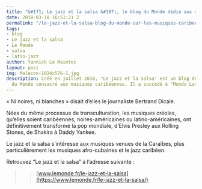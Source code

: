 ```yaml
---
title: "&#171; Le jazz et la salsa &#187;, le blog du Monde dédié aux musiques caribéennes"
date: 2018-03-18 16:51:21 Z
permalink: "/le-jazz-et-la-salsa-blog-du-monde-sur-les-musiques-caribeennes/"
tags:
- blog
- Le jazz et la salsa
- Le Monde
- salsa
- latin-jazz
author: Yannick Le Maintec
layout: post
img: Malecon-1024x576-1.jpg
description: Créé en juillet 2018, "Le jazz et la salsa" est un blog de la rédaction
  du Monde consacré aux musiques caribéennes. Il a succédé à "Mundo Latino".
---
```


« Ni noires, ni blanches » disait d’elles le journaliste Bertrand Dicale.

Nées du même processus de transculturation, les musiques créoles, qu’elles soient caribéennes, noires-américaines ou latino-américaines, ont définitivement transformé la pop mondiale, d’Elvis Presley aux Rolling Stones, de Shakira à Daddy Yankee.

Le jazz et la salsa s’intéresse aux musiques venues de la Caraïbes, plus particulièrement les musiques afro-cubaines et le jazz caribéen.

Retrouvez &#8220;Le jazz et la salsa&#8221; à l&#8217;adresse suivante :

>> [www.lemonde.fr/le-jazz-et-la-salsa](https://www.lemonde.fr/le-jazz-et-la-salsa/)
